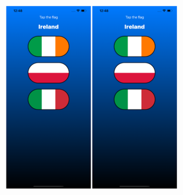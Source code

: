 <div>
<img src="screens/screen1.png" width="45%">
<img src="screens/screen1.png" width="45%">
</div>
